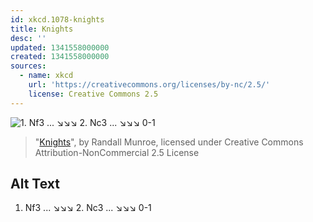 ```yaml
---
id: xkcd.1078-knights
title: Knights
desc: ''
updated: 1341558000000
created: 1341558000000
sources:
  - name: xkcd
    url: 'https://creativecommons.org/licenses/by-nc/2.5/'
    license: Creative Commons 2.5
---
```

![1. Nf3 ... ↘↘↘  2. Nc3 ... ↘↘↘  0-1](https://imgs.xkcd.com/comics/knights.png)
> "[Knights](https://xkcd.com/1078/)", by Randall Munroe, licensed under Creative Commons Attribution-NonCommercial 2.5 License

## Alt Text
1. Nf3 ... ↘↘↘  2. Nc3 ... ↘↘↘  0-1
